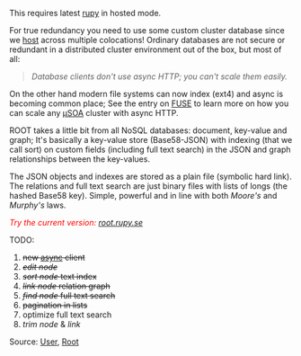 This requires latest [rupy](http://rupy.se/rupy.zip) in hosted mode.

For true redundancy you need to use some custom cluster database since we [host](http://host.rupy.se) across multiple colocations!
Ordinary databases are not secure or redundant in a distributed cluster environment out of the box, but most of all:

> _Database clients don't use async HTTP; you can't scale them easily._

On the other hand modern file systems can now index (ext4) and async is becoming common place; See the entry on [FUSE](https://code.google.com/p/rupy/wiki/Fuse) to learn more on how you can scale any [µSOA](https://code.google.com/p/rupy/wiki/Process) cluster with async HTTP.

ROOT takes a little bit from all NoSQL databases: document, key-value and graph; It's basically a key-value store (Base58-JSON) with indexing (that we call sort) on custom fields (including full text search) in the JSON and graph relationships between the key-values.

The JSON objects and indexes are stored as a plain file (symbolic hard link). The relations and full text search are just binary files with lists of longs (the hashed Base58 key). Simple, powerful and in line with both _Moore's_ and _Murphy's_ laws.

<font color='red'>_Try the current version:</font> [root.rupy.se](http://root.rupy.se)_

TODO:

  1. ~~new [async](https://code.google.com/p/rupy/source/browse/trunk/src/se/rupy/http/Async.java) client~~
  1. ~~_edit node_~~
  1. ~~_sort node_ text index~~
  1. ~~_link node_ relation graph~~
  1. ~~_find node_ full text search~~
  1. ~~pagination in lists~~
  1. optimize full text search
  1. _trim node_ & _link_

Source: [User](http://root.rupy.se/code?path=/User.java), [Root](http://root.rupy.se/code?path=/Root.java)